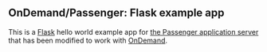 ## OnDemand/Passenger: Flask example app

This is a [Flask](http://flask.pocoo.org/) hello world example app for [the Passenger application server](https://www.phusionpassenger.com/) that has been modified to work with [OnDemand](https://openondemand.org/).
